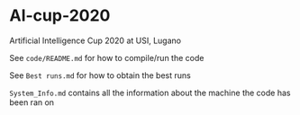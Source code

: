 # AI-cup-2020
Artificial Intelligence Cup 2020 at USI, Lugano

See `code/README.md` for how to compile/run the code

See `Best runs.md` for how to obtain the best runs

`System_Info.md` contains all the information about the machine the code has been ran on
